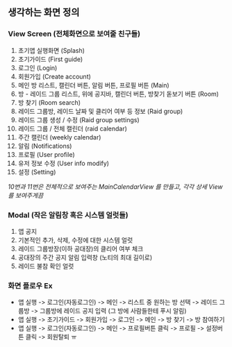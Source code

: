 ## 생각하는 화면 정의

### View Screen (전체화면으로 보여줄 친구들)

1. 초기앱 실행화면 (Splash)
2. 초기가이드 (First guide)
3. 로그인 (Login)
4. 회원가입 (Create account)
5. 메인 방 리스트, 캘린더 버튼, 알림 버튼, 프로필 버튼 (Main)
6. 방 - 레이드 그룹 리스트, 위에 공지바, 캘린더 버튼, 방찾기 돋보기 버튼 (Room)
7. 방 찾기 (Room search)
8. 레이드 그룹방, 레이드 날짜 및 클리어 여부 등 정보 (Raid group)
9. 레이드 그룹 생성 / 수정 (Raid group settings)
10. 레이드 그룹 / 전체 캘린더 (raid calendar)
11. 주간 캘린더 (weekly calendar)
12. 알림 (Notifications)
13. 프로필 (User profile)
14. 유저 정보 수정 (User info modify)
15. 설정 (Setting)

*10번과 11번은 전체적으로 보여주는 MainCalendarView 를 만들고, 각각 상세 View를 보여주게끔*


### Modal (작은 알림창 혹은 시스템 얼럿들)

1. 앱 공지
2. 기본적인 추가, 삭제, 수정에 대한 시스템 얼럿
3. 레이드 그룹방장(이하 공대장)의 클리어 여부 체크
4. 공대장의 주간 공지 알림 입력창 (노티의 최대 길이로)
5. 레이드 불참 확인 얼럿


### 화면 플로우 Ex

- 앱 실행 -> 로그인(자동로그인) -> 메인 -> 리스트 중 원하는 방 선택 -> 레이드 그룹방 -> 그룹방에 레이드 공지 입력 (그 방에 사람들한테 푸시 알림)
- 앱 실행 -> 초기가이드 -> 회원가입 -> 로그인 -> 메인 -> 방 찾기 -> 방 참여하기
- 앱 실행 -> 로그인(자동로그인) -> 메인 -> 프로필버튼 클릭 -> 프로필 -> 설정버튼 클릭 -> 회원탈퇴 ㅠ
